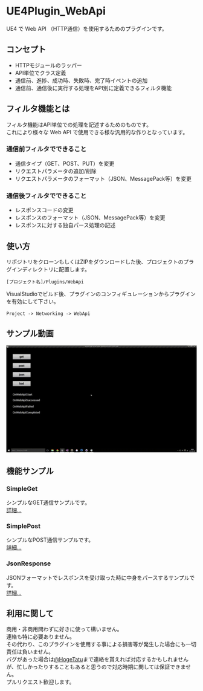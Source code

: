 ﻿UE4Plugin_WebApi
==================================

UE4 で Web API （HTTP通信）を使用するためのプラグインです。

## コンセプト

* HTTPモジュールのラッパー
* API単位でクラス定義
* 通信前、進捗、成功時、失敗時、完了時イベントの追加
* 通信前、通信後に実行する処理をAPI別に定義できるフィルタ機能

## フィルタ機能とは

フィルタ機能はAPI単位での処理を記述するためのものです。  
これにより様々な Web API で使用できる様な汎用的な作りとなっています。

### 通信前フィルタでできること

* 通信タイプ（GET、POST、PUT）を変更
* リクエストパラメータの追加/削除
* リクエストパラメータのフォーマット（JSON、MessagePack等）を変更

### 通信後フィルタでできること

* レスポンスコードの変更
* レスポンスのフォーマット（JSON、MessagePack等）を変更
* レスポンスに対する独自パース処理の記述

## 使い方

リポジトリをクローンもしくはZIPをダウンロードした後、プロジェクトのプラグインディレクトリに配置します。

```
[プロジェクト名]/Plugins/WebApi
```

VisualStudioでビルド後、プラグインのコンフィギュレーションからプラグインを有効にして下さい。

```
Project -> Networking -> WebApi
```

## サンプル動画

![ExampleMovie.gif](/Examples/ExampleMovie.gif)

## 機能サンプル

### SimpleGet

シンプルなGET通信サンプルです。  
[詳細...](/Examples/01_SimpleGet/README.jp.md "README.jp.md")

### SimplePost

シンプルなPOST通信サンプルです。  
[詳細...](/Examples/02_SimplePost/README.jp.md "README.jp.md")

### JsonResponse

JSONフォーマットでレスポンスを受け取った時に中身をパースするサンプルです。  
[詳細...](/Examples/03_JsonResponse/README.jp.md "README.jp.md")

## 利用に関して

商用・非商用問わずに好きに使って構いません。  
連絡も特に必要ありません。  
その代わり、このプラグインを使用する事による損害等が発生した場合にも一切責任は負いません。  
バグがあった場合は[@HogeTatu](https://twitter.com/HogeTatu)まで連絡を貰えれば対応するかもしれませんが、忙しかったりすることもあると思うので対応時期に関しては保証できません。  
プルリクエスト歓迎します。  
